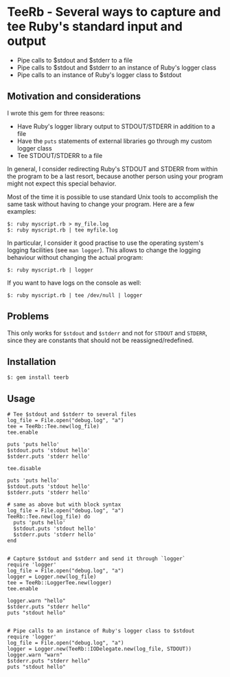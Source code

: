 # TeeRb - Several ways to capture and tee Ruby's standard input and output

  * Pipe calls to $stdout and $stderr to a file
  * Pipe calls to $stdout and $stderr to an instance of Ruby's logger class
  * Pipe calls to an instance of Ruby's logger class to $stdout

## Motivation and considerations

I wrote this gem for three reasons:

  * Have Ruby's logger library output to STDOUT/STDERR in addition to a file
  * Have the `puts` statements of external libraries go through my custom logger class
  * Tee STDOUT/STDERR to a file

In general, I consider redirecting Ruby's STDOUT and STDERR from within the program to be a last resort, because
another person using your program might not expect this special behavior.

Most of the time it is possible to use standard Unix tools to accomplish the same task without having to change your
program. Here are a few examples:

    $: ruby myscript.rb > my_file.log
    $: ruby myscript.rb | tee myfile.log

In particular, I consider it good practise to use the operating system's logging facilities (see `man logger`).
This allows to change the logging behaviour without changing the actual program:

    $: ruby myscript.rb | logger

If you want to have logs on the console as well:

    $: ruby myscript.rb | tee /dev/null | logger

## Problems

This only works for `$stdout` and `$stderr` and not for `STDOUT` and `STDERR`, since they are constants
that should not be reassigned/redefined.

## Installation

    $: gem install teerb

## Usage


    # Tee $stdout and $stderr to several files
    log_file = File.open("debug.log", "a")
    tee = TeeRb::Tee.new(log_file)
    tee.enable

    puts 'puts hello'
    $stdout.puts 'stdout hello'
    $stderr.puts 'stderr hello'

    tee.disable

    puts 'puts hello'
    $stdout.puts 'stdout hello'
    $stderr.puts 'stderr hello'

    # same as above but with block syntax
    log_file = File.open("debug.log", "a")
    TeeRb::Tee.new(log_file) do
      puts 'puts hello'
      $stdout.puts 'stdout hello'
      $stderr.puts 'stderr hello'
    end


    # Capture $stdout and $stderr and send it through `logger`
    require 'logger'
    log_file = File.open("debug.log", "a")
    logger = Logger.new(log_file)
    tee = TeeRb::LoggerTee.new(logger)
    tee.enable

    logger.warn "hello"
    $stderr.puts "stderr hello"
    puts "stdout hello"


    # Pipe calls to an instance of Ruby's logger class to $stdout
    require 'logger'
    log_file = File.open("debug.log", "a")
    logger = Logger.new(TeeRb::IODelegate.new(log_file, STDOUT))
    logger.warn "warn"
    $stderr.puts "stderr hello"
    puts "stdout hello"
